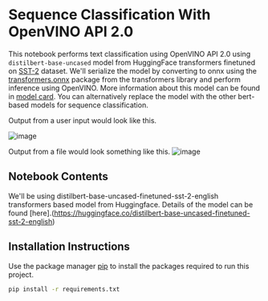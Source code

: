 # Sequence Classification With OpenVINO API 2.0
This notebook performs text classification using OpenVINO API 2.0 using `distilbert-base-uncased` model from HuggingFace transformers finetuned on [SST-2](https://huggingface.co/datasets/sst2) dataset. We'll serialize the model by converting to onnx using the [transformers.onnx](https://huggingface.co/docs/transformers/serialization) package from the transformers library and perform inference using OpenVINO. More information about this model can be found in [model card](https://huggingface.co/distilbert-base-uncased-finetuned-sst-2-english). You can alternatively replace the model with the other bert-based models for sequence classification.


Output from a user input would look like this.

![image](https://user-images.githubusercontent.com/95271966/203713415-669a755d-3243-4e66-b19b-cd17774a1a64.png)


Output from a file would look something like this.
![image](https://user-images.githubusercontent.com/95271966/203713154-b78b383e-ec42-4b3b-a142-47b00640bdea.png)


## Notebook Contents
We'll be using distilbert-base-uncased-finetuned-sst-2-english transformers based model from Huggingface. Details of the model can be found [here].(https://huggingface.co/distilbert-base-uncased-finetuned-sst-2-english)

## Installation Instructions

Use the package manager [pip](https://pip.pypa.io/en/stable/) to install the packages required to run this project.

```bash
pip install -r requirements.txt
```

